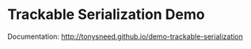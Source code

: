 # Trackable Serialization Demo

Documentation: http://tonysneed.github.io/demo-trackable-serialization
